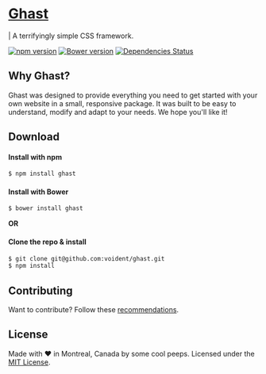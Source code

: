 # [Ghast](https://voident.github.io)

| A terrifyingly simple CSS framework.

[![npm version](https://badge.fury.io/js/ghast.svg)](https://badge.fury.io/js/ghast)
[![Bower version](https://badge.fury.io/bo/ghast.svg)](https://badge.fury.io/bo/ghast)
[![Dependencies Status](https://david-dm.org/voident/ghast.svg)](https://voident.github.io/)


## Why Ghast?

Ghast was designed to provide everything you need to get started with your own website in a small, responsive package. It was built to be easy to understand, modify and adapt to your needs. We hope you'll like it!


## Download

#### Install with npm

```sh
$ npm install ghast
```

#### Install with Bower

```sh
$ bower install ghast
```

**OR**

#### Clone the repo & install

```sh
$ git clone git@github.com:voident/ghast.git
$ npm install
```


## Contributing

Want to contribute? Follow these [recommendations](https://github.com/voident/ghast/blob/master/contributing.md).


## License

Made with ♥ in Montreal, Canada by some cool peeps. Licensed under the [MIT License](https://github.com/voident/ghast/blob/master/license).
